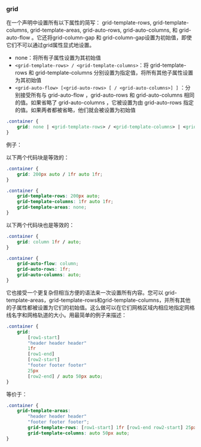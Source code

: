 ### grid
在一个声明中设置所有以下属性的简写： grid-template-rows, grid-template-columns, grid-template-areas, grid-auto-rows, grid-auto-columns, 和 grid-auto-flow 。它还将grid-column-gap 和 grid-column-gap设置为初始值，即使它们不可以通过grid属性显式地设置。

* none：将所有子属性设置为其初始值
* `<grid-template-rows> / <grid-template-columns>`：将 grid-template-rows 和 grid-template-columns 分别设置为指定值，将所有其他子属性设置为其初始值
* `<grid-auto-flow> [<grid-auto-rows> [ / <grid-auto-columns>] ]` ：分别接受所有与 grid-auto-flow ，grid-auto-rows 和 grid-auto-columns 相同的值。如果省略了 grid-auto-columns ，它被设置为由 grid-auto-rows 指定的值。如果两者都被省略，他们就会被设置为初始值

```css
.container {
    grid: none | <grid-template-rows> / <grid-template-columns> | <grid-auto-flow> [<grid-auto-rows> [/ <grid-auto-columns>]];
}
```

例子：

以下两个代码块是等效的：

```css
.container {
    grid: 200px auto / 1fr auto 1fr;
}
```

```css
.container {
    grid-template-rows: 200px auto;
    grid-template-columns: 1fr auto 1fr;
    grid-template-areas: none;
}
```

以下两个代码块也是等效的：

```css
.container {
    grid: column 1fr / auto;
}
```

```css
.container {
    grid-auto-flow: column;
    grid-auto-rows: 1fr;
    grid-auto-columns: auto;
}
```

它也接受一个更复杂但相当方便的语法来一次设置所有内容。您可以 grid-template-areas，grid-template-rows和grid-template-columns，并所有其他的子属性都被设置为它们的初始值。这么做可以在它们网格区域内相应地指定网格线名字和网格轨道的大小。用最简单的例子来描述：


```css
.container {
    grid: 
        [row1-start] 
        "header header header" 
        1fr 
        [row1-end]
        [row2-start] 
        "footer footer footer" 
        25px 
        [row2-end] / auto 50px auto;
}
```

等价于：

```css
.container {
    grid-template-areas:
        "header header header"
        "footer footer footer";
        grid-template-rows: [row1-start] 1fr [row1-end row2-start] 25px [row2-end];
        grid-template-columns: auto 50px auto;
}
```